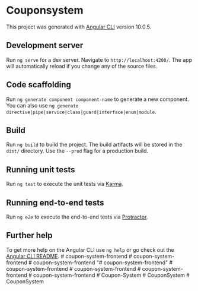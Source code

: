 # Couponsystem

This project was generated with [Angular CLI](https://github.com/angular/angular-cli) version 10.0.5.

## Development server

Run `ng serve` for a dev server. Navigate to `http://localhost:4200/`. The app will automatically reload if you change any of the source files.

## Code scaffolding

Run `ng generate component component-name` to generate a new component. You can also use `ng generate directive|pipe|service|class|guard|interface|enum|module`.

## Build

Run `ng build` to build the project. The build artifacts will be stored in the `dist/` directory. Use the `--prod` flag for a production build.

## Running unit tests

Run `ng test` to execute the unit tests via [Karma](https://karma-runner.github.io).

## Running end-to-end tests

Run `ng e2e` to execute the end-to-end tests via [Protractor](http://www.protractortest.org/).

## Further help

To get more help on the Angular CLI use `ng help` or go check out the [Angular CLI README](https://github.com/angular/angular-cli/blob/master/README.md).
#   c o u p o n - s y s t e m - f r o n t e n d  
 #   c o u p o n - s y s t e m - f r o n t e n d  
 #   c o u p o n - s y s t e m - f r o n t e n d  
 "# coupon-system-frontend" 
#   c o u p o n - s y s t e m - f r o n t e n d  
 #   c o u p o n - s y s t e m - f r o n t e n d  
 #   c o u p o n - s y s t e m - f r o n t e n d  
 #   c o u p o n - s y s t e m - f r o n t e n d  
 #   C o u p o n - S y s t e m  
 #   C o u p o n S y s t e m  
 #   C o u p o n S y s t e m  
 